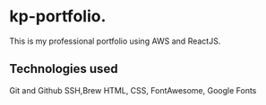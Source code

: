 # kp-portfolio.

This is my professional portfolio using AWS and ReactJS.

## Technologies used

Git and Github
SSH,Brew
HTML, CSS, FontAwesome, Google Fonts
